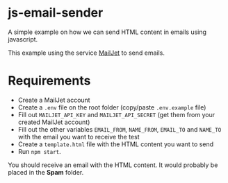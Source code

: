 # js-email-sender

A simple example on how we can send HTML content in emails using javascript.

This example using the service [MailJet](https://app.mailjet.com/signin?redirect=aHR0cHM6Ly9hcHAubWFpbGpldC5jb20vfDI0fDgyMzU3ZDFmMWE4Y2NjMjc4ZWRhMzI0MDUzZTNlMjY0) to send emails.

# Requirements
- Create a MailJet account
- Create a `.env` file on the root folder (copy/paste `.env.example` file)
- Fill out `MAILJET_API_KEY` and `MAILJET_API_SECRET` (get them from your created MailJet account)
- Fill out the other variables `EMAIL_FROM`, `NAME_FROM`, `EMAIL_TO` and `NAME_TO` with the email you want to receive the test
- Create a `template.html` file with the HTML content you want to send
- Run `npm start`.

You should receive an email with the HTML content. It would probably be placed in the **Spam** folder.
